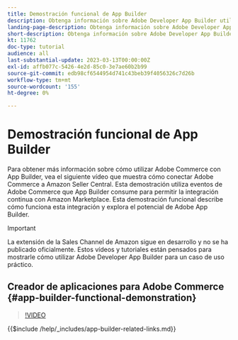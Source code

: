 ```yaml
---
title: Demostración funcional de App Builder
description: Obtenga información sobre Adobe Developer App Builder utilizado en Adobe Commerce con una demostración técnica
landing-page-description: Obtenga información sobre Adobe Developer App Builder utilizado en Adobe Commerce con una demostración técnica
short-description: Obtenga información sobre Adobe Developer App Builder utilizado en Adobe Commerce con una demostración técnica
kt: 11762
doc-type: tutorial
audience: all
last-substantial-update: 2023-03-13T00:00:00Z
exl-id: affb077c-5426-4e2d-85c0-3e7ae60b2b99
source-git-commit: edb98cf6544954d741c43beb39f4056326c7d26b
workflow-type: tm+mt
source-wordcount: '155'
ht-degree: 0%

---
```


# Demostración funcional de App Builder

Para obtener más información sobre cómo utilizar Adobe Commerce con App Builder, vea el siguiente vídeo que muestra cómo conectar Adobe Commerce a Amazon Seller Central. Esta demostración utiliza eventos de Adobe Commerce que App Builder consume para permitir la integración continua con Amazon Marketplace. Esta demostración funcional describe cómo funciona esta integración y explora el potencial de Adobe App Builder.

>[!IMPORTANT]
>
>La extensión de la Sales Channel de Amazon sigue en desarrollo y no se ha publicado oficialmente.  Estos vídeos y tutoriales están pensados para mostrarle cómo utilizar Adobe Developer App Builder para un caso de uso práctico.

## Creador de aplicaciones para Adobe Commerce {#app-builder-functional-demonstration}

>[!VIDEO](https://video.tv.adobe.com/v/3413502?quality=12&learn=on)

{{$include /help/_includes/app-builder-related-links.md}}
